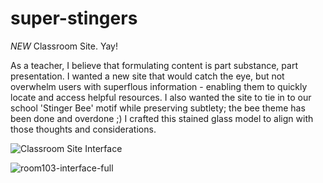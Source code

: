 # super-stingers
*NEW* Classroom Site.  Yay!

As a teacher, I believe that formulating content is part substance, part presentation. I wanted a new site that would catch the eye, but not overwhelm users with superflous information - enabling them to quickly locate and access helpful resources. I also wanted the site to tie in to our school 'Stinger Bee' motif while preserving subtlety; the bee theme has been done and overdone ;) I crafted this stained glass model to align with those thoughts and considerations.   

![Classroom Site Interface](https://user-images.githubusercontent.com/44883733/54647448-e4ffa180-4a78-11e9-9ab0-2e6616ea3638.png)

![room103-interface-full](https://user-images.githubusercontent.com/44883733/54708317-88a08e80-4b19-11e9-89ce-41d557eb87a2.png)

